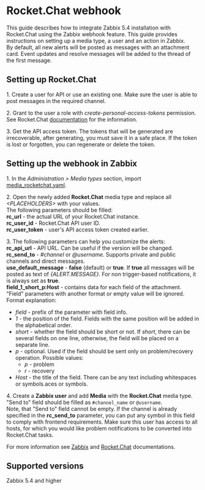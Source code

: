 # Rocket.Chat webhook

This guide describes how to integrate Zabbix 5.4 installation with Rocket.Chat using the Zabbix webhook feature. This guide provides instructions on setting up a media type, a user and an action in Zabbix.<br>
By default, all new alerts will be posted as messages with an attachment card. Event updates and resolve messages will be added to the thread of the first message.

## Setting up Rocket.Chat
1\. Create a user for API or use an existing one. Make sure the user is able to post messages in the required channel.<br>

2\. Grant to the user a role with *create-personal-access-tokens* permission. See Rocket.Chat [documentation](https://docs.rocket.chat/api/rest-api/personal-access-tokens) for the information.<br>

3\. Get the API access token. The tokens that will be generated are irrecoverable, after generating, you must save it in a safe place. If the token is lost or forgotten, you can regenerate or delete the token.


## Setting up the webhook in Zabbix
1\. In the *Administration > Media types* section, import [media_rocketchat.yaml](media_rocketchat.yaml).

2\. Open the newly added **Rocket.Chat** media type and replace all *&lt;PLACEHOLDERS&gt;* with your values.<br>
The following parameters should be filled:<br>
**rc_url** - the actual URL of your Rocket.Chat instance.<br>
**rc_user_id** - Rocket.Chat API user ID.<br>
**rc_user_token** - user's API access token created earlier.<br>

3\. The following parameters can help you customize the alerts:<br>
**rc_api_url** - API URL. Can be useful if the version will be changed.<br>
**rc_send_to** - *#channel* or *@username*. Supports private and public channels and direct messages.<br>
**use_default_message** - **false** (default) or **true**. If **true** all messages will be posted as text of *{ALERT.MESSAGE}.* For non trigger-based notifications, it is always set as **true**.<br>
**field_1_short_p:Host** - contains data for each field of the attachment. "Field" parameters with another format or empty value will be ignored.<br>
Format explanation:<br>
- *field* - prefix of the parameter with field info.
- *1* - the position of the field. Fields with the same position will be added in the alphabetical order.
- *short* - whether the field should be short or not. If *short*, there can be several fields on one line, otherwise, the field will be placed on a separate line.
- *p* - optional. Used if the field should be sent only on problem/recovery operation. Possible values:
    - *p* - problem
    - *r* - recovery
- *Host* - the title of the field. There can be any text including whitespaces or symbols.aces or symbols.

4\. Create a **Zabbix user** and add **Media** with the **Rocket.Chat** media type.
"Send to" field should be filled as `#channel_name` or `@username`.<br>
Note, that "Send to" field cannot be empty. If the channel is already specified in the **rc_send_to** parameter, you can put any symbol in this field to comply with frontend requirements.
Make sure this user has access to all hosts, for which you would like problem notifications to be converted into Rocket.Chat tasks.

For more information see [Zabbix](https://www.zabbix.com/documentation/6.0/manual/config/notifications) and [Rocket.Chat](https://docs.rocket.chat/) documentations.

## Supported versions
Zabbix 5.4 and higher
